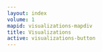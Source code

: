 ```yaml
---
layout: index
volume: 1
mapid: visualizations-mapdiv
title: Visualizations
active: visualizations-button
---
```



